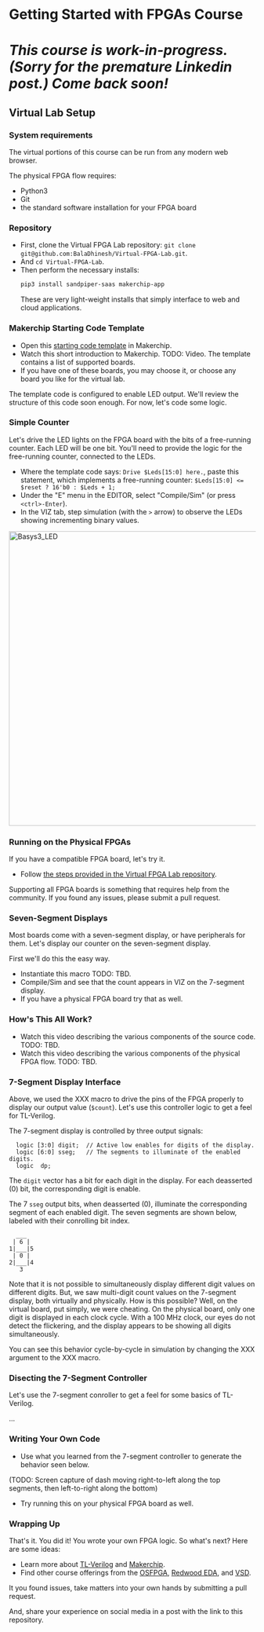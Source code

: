 # Getting Started with FPGAs Course

# _This course is work-in-progress. (Sorry for the premature Linkedin post.) Come back soon!_

## Virtual Lab Setup

### System requirements

The virtual portions of this course can be run from any modern web browser.

The physical FPGA flow requires:
  - Python3
  - Git
  - the standard software installation for your FPGA board

### Repository

  - First, clone the Virtual FPGA Lab repository: `git clone git@github.com:BalaDhinesh/Virtual-FPGA-Lab.git`.
  - And `cd Virtual-FPGA-Lab`.
  - Then perform the necessary installs:
    ```sh
    pip3 install sandpiper-saas makerchip-app
    ```
    These are very light-weight installs that simply interface to web and cloud applications.

### Makerchip Starting Code Template

  - Open this [starting code template](http://www.makerchip.com/sandbox?code_url=https:%2F%2Fraw.githubusercontent.com%2Fos-fpga%2FGettingStartedWithFPGAs%2Fmaster%2Fstarting_code.tlv) in Makerchip.
  - Watch this short introduction to Makerchip. TODO: Video.
The template contains a list of supported boards.
  - If you have one of these boards, you may choose it, or choose any board you like for the virtual lab.

The template code is configured to enable LED output.
We'll review the structure of this code soon enough. For now, let's code some logic.

### Simple Counter

Let's drive the LED lights on the FPGA board with the bits of a free-running counter. Each LED will be one bit.
You'll need to provide the logic for the free-running counter, connected to the LEDs.

  - Where the template code says: `Drive $Leds[15:0] here.`, paste this statement, which implements a free-running counter: `$Leds[15:0] <= $reset ? 16'b0 : $Leds + 1;`
  - Under the "E" menu in the EDITOR, select "Compile/Sim" (or press `<ctrl>-Enter`).
  - In the VIZ tab, step simulation (with the `>` arrow) to observe the LEDs showing incrementing binary values.

<img src="https://user-images.githubusercontent.com/64545984/130662713-a4831559-f909-4b1e-856d-6f736de6e4b5.gif" alt="Basys3_LED" width="600">

### Running on the Physical FPGAs

If you have a compatible FPGA board, let's try it.

  - Follow [the steps provided in the Virtual FPGA Lab repository](https://github.com/BalaDhinesh/Virtual-FPGA-Lab/tree/main/fpga#steps-to-run-fpga-setup).

Supporting all FPGA boards is something that requires help from the community. If you found any issues, please submit a pull request.

### Seven-Segment Displays

Most boards come with a seven-segment display, or have peripherals for them. Let's display our counter on the seven-segment display.

First we'll do this the easy way.

  - Instantiate this macro TODO: TBD.
  - Compile/Sim and see that the count appears in VIZ on the 7-segment display.
  - If you have a physical FPGA board try that as well.

### How's This All Work?

  - Watch this video describing the various components of the source code. TODO: TBD.
  - Watch this video describing the various components of the physical FPGA flow. TODO: TBD.

### 7-Segment Display Interface

Above, we used the XXX macro to drive the pins of the FPGA properly to display our output value (`$count`). Let's use this controller logic to get a feel for TL-Verilog.

The 7-segment display is controlled by three output signals:

```
  logic [3:0] digit;  // Active low enables for digits of the display.
  logic [6:0] sseg;   // The segments to illuminate of the enabled digits.
  logic  dp;
```

The `digit` vector has a bit for each digit in the display. For each deasserted (0) bit, the corresponding digit is enable.

The 7 `sseg` output bits, when deasserted (0), illuminate the corresponding segment of each enabled digit. The seven segments are shown below, labeled with their conrolling bit index.

```
  ___
 | 6 |
1|___|5
 | 0 |
2|___|4
   3
```

Note that it is not possible to simultaneously display different digit values on different digits. But, we saw multi-digit count values on the 7-segment display, both virtually and physically. How is this possible? Well, on the virtual board, put simply, we were cheating. On the physical board, only one digit is displayed in each clock cycle. With a 100 MHz clock, our eyes do not detect the flickering, and the display appears to be showing all digits simultaneously.

You can see this behavior cycle-by-cycle in simulation by changing the XXX argument to the XXX macro.

### Disecting the 7-Segment Controller

Let's use the 7-segment conroller to get a feel for some basics of TL-Verilog.

...

### Writing Your Own Code

  - Use what you learned from the 7-segment controller to generate the behavior seen below.
  
  (TODO: Screen capture of dash moving right-to-left along the top segments, then left-to-right along the bottom)

  - Try running this on your physical FPGA board as well.

### Wrapping Up

That's it. You did it! You wrote your own FPGA logic. So what's next? Here are some ideas:

  - Learn more about [TL-Verilog](https://redwoodeda.com/tl-verilog) and [Makerchip](https://makerchip.com).
  - Find other course offerings from the [OSFPGA](https://osfpga.org), [Redwood EDA](https://www.redwoodeda.com/publications), and [VSD](https://www.vlsisystemdesign.com/).

It you found issues, take matters into your own hands by submitting a pull request.

And, share your experience on social media in a post with the link to this repository.

